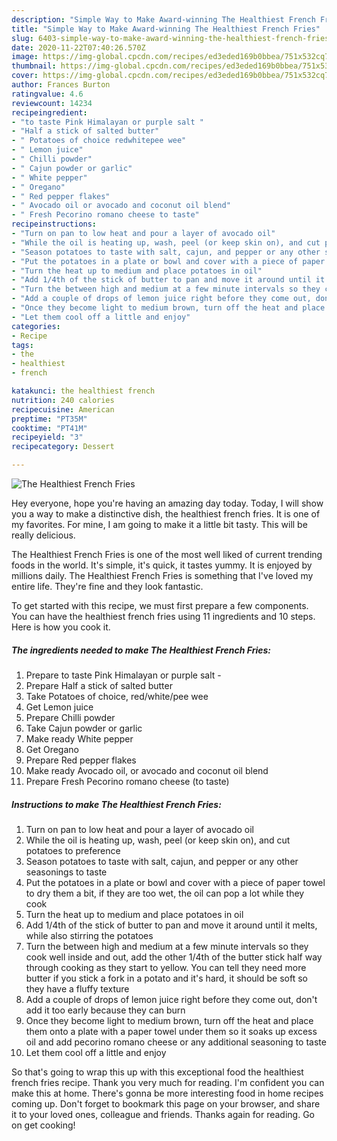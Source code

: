 ```yaml
---
description: "Simple Way to Make Award-winning The Healthiest French Fries"
title: "Simple Way to Make Award-winning The Healthiest French Fries"
slug: 6403-simple-way-to-make-award-winning-the-healthiest-french-fries
date: 2020-11-22T07:40:26.570Z
image: https://img-global.cpcdn.com/recipes/ed3eded169b0bbea/751x532cq70/the-healthiest-french-fries-recipe-main-photo.jpg
thumbnail: https://img-global.cpcdn.com/recipes/ed3eded169b0bbea/751x532cq70/the-healthiest-french-fries-recipe-main-photo.jpg
cover: https://img-global.cpcdn.com/recipes/ed3eded169b0bbea/751x532cq70/the-healthiest-french-fries-recipe-main-photo.jpg
author: Frances Burton
ratingvalue: 4.6
reviewcount: 14234
recipeingredient:
- "to taste Pink Himalayan or purple salt "
- "Half a stick of salted butter"
- " Potatoes of choice redwhitepee wee"
- " Lemon juice"
- " Chilli powder"
- " Cajun powder or garlic"
- " White pepper"
- " Oregano"
- " Red pepper flakes"
- " Avocado oil or avocado and coconut oil blend"
- " Fresh Pecorino romano cheese to taste"
recipeinstructions:
- "Turn on pan to low heat and pour a layer of avocado oil"
- "While the oil is heating up, wash, peel (or keep skin on), and cut potatoes to preference"
- "Season potatoes to taste with salt, cajun, and pepper or any other seasonings to taste"
- "Put the potatoes in a plate or bowl and cover with a piece of paper towel to dry them a bit, if they are too wet, the oil can pop a lot while they cook"
- "Turn the heat up to medium and place potatoes in oil"
- "Add 1/4th of the stick of butter to pan and move it around until it melts, while also stirring the potatoes"
- "Turn the between high and medium at a few minute intervals so they cook well inside and out, add the other 1/4th of the butter stick half way through cooking as they start to yellow. You can tell they need more butter if you stick a fork in a potato and it&#39;s hard, it should be soft so they have a fluffy texture"
- "Add a couple of drops of lemon juice right before they come out, don&#39;t add it too early because they can burn"
- "Once they become light to medium brown, turn off the heat and place them onto a plate with a paper towel under them so it soaks up excess oil and add pecorino romano cheese or any additional seasoning to taste"
- "Let them cool off a little and enjoy"
categories:
- Recipe
tags:
- the
- healthiest
- french

katakunci: the healthiest french 
nutrition: 240 calories
recipecuisine: American
preptime: "PT35M"
cooktime: "PT41M"
recipeyield: "3"
recipecategory: Dessert

---
```



![The Healthiest French Fries](https://img-global.cpcdn.com/recipes/ed3eded169b0bbea/751x532cq70/the-healthiest-french-fries-recipe-main-photo.jpg)

Hey everyone, hope you're having an amazing day today. Today, I will show you a way to make a distinctive dish, the healthiest french fries. It is one of my favorites. For mine, I am going to make it a little bit tasty. This will be really delicious.

The Healthiest French Fries is one of the most well liked of current trending foods in the world. It's simple, it's quick, it tastes yummy. It is enjoyed by millions daily. The Healthiest French Fries is something that I've loved my entire life. They're fine and they look fantastic.




To get started with this recipe, we must first prepare a few components. You can have the healthiest french fries using 11 ingredients and 10 steps. Here is how you cook it.

<!--inarticleads1-->

##### The ingredients needed to make The Healthiest French Fries:

1. Prepare to taste Pink Himalayan or purple salt -
1. Prepare Half a stick of salted butter
1. Take  Potatoes of choice, red/white/pee wee
1. Get  Lemon juice
1. Prepare  Chilli powder
1. Take  Cajun powder or garlic
1. Make ready  White pepper
1. Get  Oregano
1. Prepare  Red pepper flakes
1. Make ready  Avocado oil, or avocado and coconut oil blend
1. Prepare  Fresh Pecorino romano cheese (to taste)




<!--inarticleads2-->

##### Instructions to make The Healthiest French Fries:

1. Turn on pan to low heat and pour a layer of avocado oil
1. While the oil is heating up, wash, peel (or keep skin on), and cut potatoes to preference
1. Season potatoes to taste with salt, cajun, and pepper or any other seasonings to taste
1. Put the potatoes in a plate or bowl and cover with a piece of paper towel to dry them a bit, if they are too wet, the oil can pop a lot while they cook
1. Turn the heat up to medium and place potatoes in oil
1. Add 1/4th of the stick of butter to pan and move it around until it melts, while also stirring the potatoes
1. Turn the between high and medium at a few minute intervals so they cook well inside and out, add the other 1/4th of the butter stick half way through cooking as they start to yellow. You can tell they need more butter if you stick a fork in a potato and it&#39;s hard, it should be soft so they have a fluffy texture
1. Add a couple of drops of lemon juice right before they come out, don&#39;t add it too early because they can burn
1. Once they become light to medium brown, turn off the heat and place them onto a plate with a paper towel under them so it soaks up excess oil and add pecorino romano cheese or any additional seasoning to taste
1. Let them cool off a little and enjoy




So that's going to wrap this up with this exceptional food the healthiest french fries recipe. Thank you very much for reading. I'm confident you can make this at home. There's gonna be more interesting food in home recipes coming up. Don't forget to bookmark this page on your browser, and share it to your loved ones, colleague and friends. Thanks again for reading. Go on get cooking!
